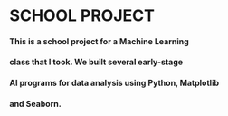 #  SCHOOL PROJECT

#### This is a school project for a Machine Learning
####  class that I took.  We built several early-stage
####  AI programs  for data analysis using Python, Matplotlib
####  and Seaborn.
